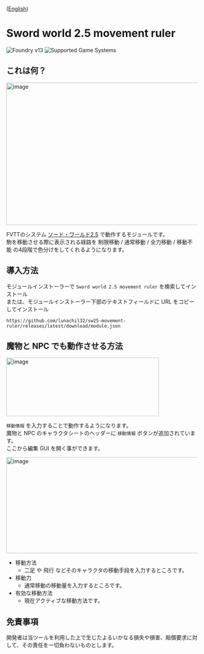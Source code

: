 ([English](docs/README-en.md))

# Sword world 2.5 movement ruler

![Foundry v13](https://img.shields.io/badge/foundry-v13-green)
![Supported Game Systems](https://img.shields.io/badge/SupportedGameSystem-SwordWorld2.5v2.3.1-green)

## これは何？

<img width="725" height="375" alt="image" src="https://github.com/user-attachments/assets/0e4394a5-a0bb-44a8-b7b7-1840f8fe4ef1" />

FVTTのシステム [ソード・ワールド2.5](https://github.com/jeannjeann/sw25-fvtt) で動作するモジュールです。   
駒を移動させる際に表示される経路を 制限移動 / 通常移動 / 全力移動 / 移動不能 の4段階で色分けをしてくれるようになります。

## 導入方法

モジュールインストーラーで `Sword world 2.5 movement ruler` を検索してインストール  
または、モジュールインストーラー下部のテキストフィールドに URL をコピーしてインストール

``` 
https://github.com/lunachil32/sw25-movement-ruler/releases/latest/download/module.json
 ```

## 魔物と NPC でも動作させる方法

<img width="402" height="154" alt="image" src="https://github.com/user-attachments/assets/2274ffd1-7a1a-42fe-a493-5e8d54560022" />

`移動情報` を入力することで動作するようになります。  
魔物と NPC のキャラクタシートのヘッダーに `移動情報` ボタンが追加されています。  
ここから編集 GUI を開く事ができます。  

<img width="600" height="253" alt="image" src="https://github.com/user-attachments/assets/c774b230-b74f-4ee7-bd43-8689a46e6d5f" />

- 移動方法
  - 二足 や 飛行 などそのキャラクタの移動手段を入力するところです。
- 移動力
  - 通常移動の移動量を入力するところです。
- 有効な移動方法
  - 現在アクティブな移動方法です。 

## 免責事項

開発者は当ツールを利用した上で生じたよるいかなる損失や損害、賠償要求に対して、その責任を一切負わないものとします。
